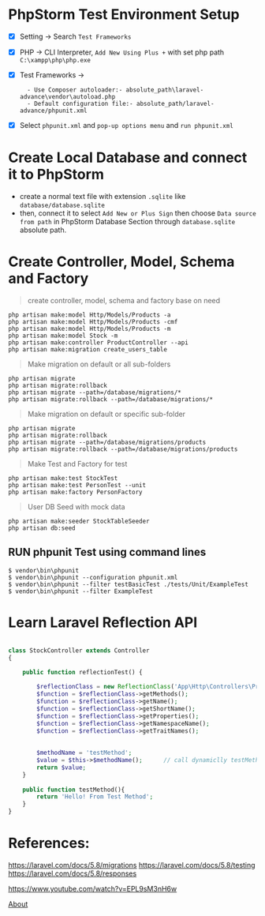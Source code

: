 
# PhpStorm Test Environment Setup

- [X] Setting -> Search `Test Frameworks`
- [X] PHP -> CLI Interpreter, `Add New Using Plus +` with set php path `C:\xampp\php\php.exe` 
- [X] Test Frameworks ->
    
        - Use Composer autoloader:- absolute_path\laravel-advance\vendor\autoload.php
        - Default configuration file:- absolute_path/laravel-advance/phpunit.xml
        
- [X] Select `phpunit.xml` and `pop-up options menu` and `run phpunit.xml`



# Create Local Database and connect it to PhpStorm

- create a normal text file with extension `.sqlite` like `database/database.sqlite`
- then, connect it to select `Add New or Plus Sign` then choose `Data source from path` in PhpStorm Database Section through `database.sqlite` absolute path.



# Create Controller, Model, Schema and Factory

> create controller, model, schema and factory base on need

    php artisan make:model Http/Models/Products -a
    php artisan make:model Http/Models/Products -cmf
    php artisan make:model Http/Models/Products -m
    php artisan make:model Stock -m
    php artisan make:controller ProductController --api
    php artisan make:migration create_users_table


> Make migration on default or all sub-folders 

    php artisan migrate
    php artisan migrate:rollback
    php artisan migrate --path=/database/migrations/*
    php artisan migrate:rollback --path=/database/migrations/*


> Make migration on default or specific sub-folder 

    php artisan migrate
    php artisan migrate:rollback
    php artisan migrate --path=/database/migrations/products
    php artisan migrate:rollback --path=/database/migrations/products



> Make Test and Factory for test

    php artisan make:test StockTest
    php artisan make:test PersonTest --unit
    php artisan make:factory PersonFactory


> User DB Seed with mock data

    php artisan make:seeder StockTableSeeder
    php artisan db:seed



## RUN phpunit Test using command lines
    
    $ vendor\bin\phpunit
    $ vendor\bin\phpunit --configuration phpunit.xml
    $ vendor\bin\phpunit --filter testBasicTest ./tests/Unit/ExampleTest
    $ vendor\bin\phpunit --filter ExampleTest



# Learn Laravel Reflection API



```php

class StockController extends Controller
{

    public function reflectionTest() {
    
        $reflectionClass = new ReflectionClass('App\Http\Controllers\Products\StockController');        // Pass NameSpace
        $function = $reflectionClass->getMethods();
        $function = $reflectionClass->getName();
        $function = $reflectionClass->getShortName();
        $function = $reflectionClass->getProperties();
        $function = $reflectionClass->getNamespaceName();
        $function = $reflectionClass->getTraitNames();
        
        
        $methodName = 'testMethod';
        $value = $this->$methodName();      // call dynamiclly testMethod() function
        return $value;
    }
    
    public function testMethod(){
        return 'Hello! From Test Method';
    }
}
```


# References:

https://laravel.com/docs/5.8/migrations
https://laravel.com/docs/5.8/testing
https://laravel.com/docs/5.8/responses

https://www.youtube.com/watch?v=EPL9sM3nH6w


<a href="{{ route('actBook', $room->id, serialize($array)) }}" class="btn btn-default">About</a>

